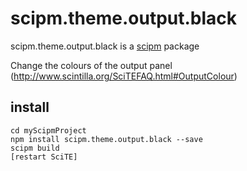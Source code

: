 # scipm.theme.output.black

scipm.theme.output.black is a [scipm](https://github.com/aminassian/scipm) package

Change the colours of the output panel (http://www.scintilla.org/SciTEFAQ.html#OutputColour)

## install

```
cd myScipmProject
npm install scipm.theme.output.black --save
scipm build
[restart SciTE]
```
